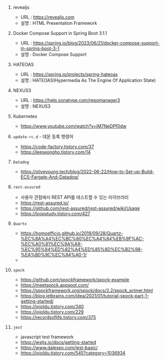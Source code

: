 1. revealjs
   * URL : https://revealjs.com
   * 설명 : HTML Presentation Framework

1. Docker Compose Support in Spring Boot 3.1.1
   * URL : https://spring.io/blog/2023/06/21/docker-compose-support-in-spring-boot-3-1
   * 설명 : Docker Compose Support

1. HATEOAS
   * URL : https://spring.io/projects/spring-hateoas
   * 설명 : HATEOAS(Hypermedia As The Engine Of Application State)

1. NEXUS3
   * URL : https://help.sonatype.com/repomanager3
   * 설명 : NEXUS3

1. Kubernetes
   * https://www.youtube.com/watch?v=jM7NeDPf0dw

1. `update-rc.d` - 데몬 등록 명령어
   * https://code-factory.tistory.com/37
   * https://leeseongho.tistory.com/14

1. `Datadog`
   * https://oliveyoung.tech/blog/2022-06-22/How-to-Set-up-Build-ECS-Fargate-And-Datadog/

1. `rest-assured`
   * 사용자 관점에서 REST API를 테스트할 수 있는 라이브러리
   * https://rest-assured.io/
   * https://github.com/rest-assured/rest-assured/wiki/Usage
   * https://loopstudy.tistory.com/427

1. `Quartx`
   * https://homoefficio.github.io/2019/09/28/Quartz-%EC%8A%A4%EC%BC%80%EC%A4%84%EB%9F%AC-%EC%A0%81%EC%9A%A9-%EC%95%84%ED%82%A4%ED%85%8D%EC%B2%98-%EA%B0%9C%EC%84%A0-1/
   * 

1. `spock`
   * https://github.com/spockframework/spock-example
   * https://meetspock.appspot.com/
   * https://spockframework.org/spock/docs/2.2/spock_primer.html
   * https://blog.jetbrains.com/idea/2021/01/tutorial-spock-part-1-getting-started/
   * https://jojoldu.tistory.com/340
   * https://jojoldu.tistory.com/229
   * https://recordsoflife.tistory.com/375

1. `jest`
   * javascript test framework
   * https://jestjs.io/docs/getting-started
   * https://www.daleseo.com/jest-basic/
   * https://jojoldu.tistory.com/545?category=1036934
